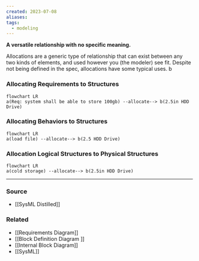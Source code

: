 ```yaml
---
created: 2023-07-08
aliases: 
tags:
  - modeling
---
```

**A versatile relationship with no specific meaning.**

Allocations are a generic type of relationship that can exist between any two kinds of elements, and used however you (the modeler) see fit. Despite not being defined in the spec, allocations have some typical uses. b

### Allocating Requirements to Structures

```mermaid
flowchart LR
a(Req: system shall be able to store 100gb) --allocate--> b(2.5in HDD Drive)
```

### Allocating Behaviors to Structures

```mermaid
flowchart LR
a(load file) --allocate--> b(2.5 HDD Drive)
```

### Allocation Logical Structures to Physical Structures

```mermaid
flowchart LR
a(cold storage) --allocate--> b(2.5in HDD Drive)
```

****
### Source
- [[SysML Distilled]]

### Related
- [[Requirements Diagram]] 
- [[Block Definition Diagram ]] 
- [[Internal Block Diagram]] 
- [[SysML]]